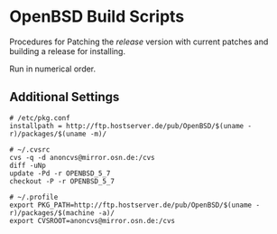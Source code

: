 OpenBSD Build Scripts
=====================

Procedures for Patching the _release_ version with current patches 
and building a release for installing.

Run in numerical order.


## Additional Settings

    # /etc/pkg.conf
    installpath = http://ftp.hostserver.de/pub/OpenBSD/$(uname -r)/packages/$(uname -m)/

    # ~/.cvsrc
    cvs -q -d anoncvs@mirror.osn.de:/cvs
    diff -uNp
    update -Pd -r OPENBSD_5_7
    checkout -P -r OPENBSD_5_7

    # ~/.profile
    export PKG_PATH=http://ftp.hostserver.de/pub/OpenBSD/$(uname -r)/packages/$(machine -a)/
    export CVSROOT=anoncvs@mirror.osn.de:/cvs


